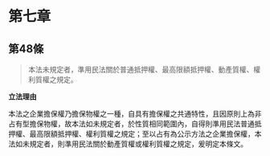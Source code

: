 # 第七章

## 第48條  

>本法未規定者，準用民法關於普通抵押權、最高限額抵押權、動產質權、權利質權之規定。

**立法理由**

本法之企業擔保權乃擔保物權之一種，自具有擔保權之共通特性，且因原則上為非占有型擔保物權，故本法如未規定者，於性質相同範圍內，自得則準用民法普通抵押權、最高限額抵押權、權利質權之規定；至以占有為公示方法之企業擔保權，本法如未規定者，則準用民法關於動產質權或權利質權之規定，爰明定本條文。 

